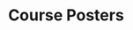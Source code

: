 ---
layout: page_project
id: course
status: active
title: Course Posters
tagline: Posters for Courses@IIIT-Delhi
contributors: 
 - vedants
 - srishtis
trellourl: https://trello.com/b/DukYiGRy/course-posters-project
facebookurl:
twitterurl:
behanceurl: https://www.behance.net/gallery/28588663/Course-Posters
permalink: /news/courseposters
image: course.png
---